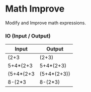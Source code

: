 # Math Improve

Modify and Improve math expressions.


### IO (Input / Output)


| Input        | Output       |
| ------------ | ------------ |
| (2+3         | (2+3)        |
| 5+4*(2+3     | 5+4*(2+3)    |
| (5+4*(2+3    | (5+4*(2+3))  |
| 8-(2*3       | 8-(2*3)      |
